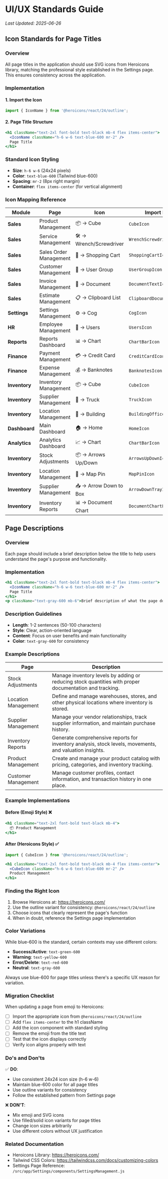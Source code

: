 # UI/UX Standards Guide

*Last Updated: 2025-06-26*

## Icon Standards for Page Titles

### Overview
All page titles in the application should use SVG icons from Heroicons library, matching the professional style established in the Settings page. This ensures consistency across the application.

### Implementation

#### 1. Import the Icon
```javascript
import { IconName } from '@heroicons/react/24/outline';
```

#### 2. Page Title Structure
```jsx
<h1 className="text-2xl font-bold text-black mb-4 flex items-center">
  <IconName className="h-6 w-6 text-blue-600 mr-2" />
  Page Title
</h1>
```

### Standard Icon Styling
- **Size**: `h-6 w-6` (24x24 pixels)
- **Color**: `text-blue-600` (Tailwind blue-600)
- **Spacing**: `mr-2` (8px right margin)
- **Container**: `flex items-center` (for vertical alignment)

### Icon Mapping Reference

| Module | Page | Icon | Import Name |
|--------|------|------|-------------|
| **Sales** | Product Management | 📦 → Cube | `CubeIcon` |
| **Sales** | Service Management | 🛠️ → Wrench/Screwdriver | `WrenchScrewdriverIcon` |
| **Sales** | Sales Order Management | 🛒 → Shopping Cart | `ShoppingCartIcon` |
| **Sales** | Customer Management | 👥 → User Group | `UserGroupIcon` |
| **Sales** | Invoice Management | 📄 → Document | `DocumentTextIcon` |
| **Sales** | Estimate Management | 📋 → Clipboard List | `ClipboardDocumentListIcon` |
| **Settings** | Settings Management | ⚙️ → Cog | `CogIcon` |
| **HR** | Employee Management | 👥 → Users | `UsersIcon` |
| **Reports** | Reports Dashboard | 📊 → Chart | `ChartBarIcon` |
| **Finance** | Payment Management | 💳 → Credit Card | `CreditCardIcon` |
| **Finance** | Expense Management | 💰 → Banknotes | `BanknotesIcon` |
| **Inventory** | Inventory Management | 📦 → Cube | `CubeIcon` |
| **Inventory** | Supplier Management | 🚚 → Truck | `TruckIcon` |
| **Inventory** | Location Management | 🏢 → Building | `BuildingOfficeIcon` |
| **Dashboard** | Main Dashboard | 🏠 → Home | `HomeIcon` |
| **Analytics** | Analytics Dashboard | 📈 → Chart | `ChartBarIcon` |
| **Inventory** | Stock Adjustments | 📦 → Arrows Up/Down | `ArrowsUpDownIcon` |
| **Inventory** | Location Management | 📍 → Map Pin | `MapPinIcon` |
| **Inventory** | Supplier Management | 📥 → Arrow Down to Box | `ArrowDownTrayIcon` |
| **Inventory** | Inventory Reports | 📊 → Document Chart | `DocumentChartBarIcon` |

## Page Descriptions

### Overview
Each page should include a brief description below the title to help users understand the page's purpose and functionality.

### Implementation
```jsx
<h1 className="text-2xl font-bold text-black mb-4 flex items-center">
  <IconName className="h-6 w-6 text-blue-600 mr-2" />
  Page Title
</h1>
<p className="text-gray-600 mb-6">Brief description of what the page does and its main functionality.</p>
```

### Description Guidelines
- **Length**: 1-2 sentences (50-100 characters)
- **Style**: Clear, action-oriented language
- **Content**: Focus on user benefits and main functionality
- **Color**: `text-gray-600` for consistency

### Example Descriptions
| Page | Description |
|------|-------------|
| Stock Adjustments | Manage inventory levels by adding or reducing stock quantities with proper documentation and tracking. |
| Location Management | Define and manage warehouses, stores, and other physical locations where inventory is stored. |
| Supplier Management | Manage your vendor relationships, track supplier information, and maintain purchase history. |
| Inventory Reports | Generate comprehensive reports for inventory analysis, stock levels, movements, and valuation insights. |
| Product Management | Create and manage your product catalog with pricing, categories, and inventory tracking. |
| Customer Management | Manage customer profiles, contact information, and transaction history in one place. |

### Example Implementations

#### Before (Emoji Style) ❌
```jsx
<h1 className="text-2xl font-bold text-black mb-4">
  📦 Product Management
</h1>
```

#### After (Heroicons Style) ✅
```jsx
import { CubeIcon } from '@heroicons/react/24/outline';

<h1 className="text-2xl font-bold text-black mb-4 flex items-center">
  <CubeIcon className="h-6 w-6 text-blue-600 mr-2" />
  Product Management
</h1>
```

### Finding the Right Icon

1. Browse Heroicons at: https://heroicons.com/
2. Use the outline variant for consistency: `@heroicons/react/24/outline`
3. Choose icons that clearly represent the page's function
4. When in doubt, reference the Settings page implementation

### Color Variations

While blue-600 is the standard, certain contexts may use different colors:

- **Success/Active**: `text-green-600`
- **Warning**: `text-yellow-600`
- **Error/Delete**: `text-red-600`
- **Neutral**: `text-gray-600`

Always use blue-600 for page titles unless there's a specific UX reason for variation.

### Migration Checklist

When updating a page from emoji to Heroicons:

- [ ] Import the appropriate icon from `@heroicons/react/24/outline`
- [ ] Add `flex items-center` to the h1 className
- [ ] Add the icon component with standard styling
- [ ] Remove the emoji from the title text
- [ ] Test that the icon displays correctly
- [ ] Verify icon aligns properly with text

### Do's and Don'ts

✅ **DO**:
- Use consistent 24x24 icon size (h-6 w-6)
- Maintain blue-600 color for all page titles
- Use outline variants for consistency
- Follow the established pattern from Settings page

❌ **DON'T**:
- Mix emoji and SVG icons
- Use filled/solid icon variants for page titles
- Change icon sizes arbitrarily
- Use different colors without UX justification

### Related Documentation
- Heroicons Library: https://heroicons.com/
- Tailwind CSS Colors: https://tailwindcss.com/docs/customizing-colors
- Settings Page Reference: `/src/app/Settings/components/SettingsManagement.js`